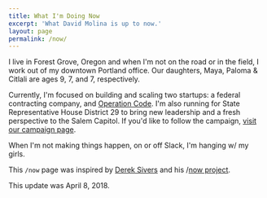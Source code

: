 ```yaml
---
title: What I'm Doing Now
excerpt: 'What David Molina is up to now.'
layout: page
permalink: /now/
---
```


I live in Forest Grove, Oregon and when I'm not on the road or in the field, I work out of my downtown Portland office. Our daughters, Maya, Paloma & Citlali are ages 9, 7, and 7, respectively.

Currently, I'm focused on building and scaling two startups: a federal contracting company, and [Operation Code](https://operationcode.org/). I'm also running for State Representative House District 29 to bring new leadership and a fresh perspective to the Salem Capitol. If you'd like to follow the campaign, [visit our campaign page](https://www.molinafororegon.com/).

When I'm not making things happen, on or off Slack, I'm hanging w/ my girls.

This `/now` page was inspired by [Derek Sivers](https://sivers.org/) and his /[now project](https://sivers.org/nowff).

This update was April 8, 2018.

